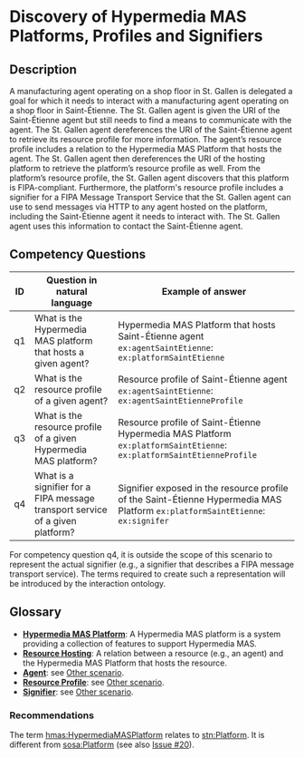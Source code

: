 # Discovery of Hypermedia MAS Platforms, Profiles and Signifiers

## Description

A manufacturing agent operating on a shop floor in St. Gallen is delegated a goal for which it needs to interact with a manufacturing agent operating on a shop floor in Saint-Étienne. The St. Gallen agent is given the URI of the Saint-Étienne agent but still needs to find a means to communicate with the agent. The St. Gallen agent dereferences the URI of the Saint-Étienne agent to retrieve its resource profile for more information. The agent’s resource profile includes a relation to the Hypermedia MAS Platform that hosts the agent. The St. Gallen agent then dereferences the URI of the hosting platform to retrieve the platform’s resource profile as well. From the platform’s resource profile, the St. Gallen agent discovers that this platform is FIPA-compliant. Furthermore, the platform's resource profile includes a signifier for a FIPA Message Transport Service that the St. Gallen agent can use to send messages via HTTP to any agent hosted on the platform, including the Saint-Étienne agent it needs to interact with. The St. Gallen agent uses this information to contact the Saint-Étienne agent.

## Competency Questions

| ID | Question in natural language | Example of answer |
|---|---|---|
| q1 | What is the Hypermedia MAS platform that hosts a given agent? | Hypermedia MAS Platform that hosts Saint-Étienne agent `ex:agentSaintEtienne`: `ex:platformSaintEtienne` |
| q2 | What is the resource profile of a given agent? | Resource profile of Saint-Étienne agent `ex:agentSaintEtienne`: `ex:agentSaintEtienneProfile` |
| q3 | What is the resource profile of a given Hypermedia MAS platform? | Resource profile of Saint-Étienne Hypermedia MAS Platform `ex:platformSaintEtienne`: `ex:platformSaintEtienneProfile` |
| q4 | What is a signifier for a FIPA message transport service of a given platform? | Signifier exposed in the resource profile of the Saint-Étienne Hypermedia MAS Platform `ex:platformSaintEtienne`: `ex:signifer` |

For competency question q4, it is outside the scope of this scenario to represent the actual signifier (e.g., a signifier that describes a FIPA message transport service). The terms required to create such a representation will be introduced by the interaction ontology.

## Glossary

* [**Hypermedia MAS Platform**](https://purl.org/hmas/HypermediaMASPlatform): A Hypermedia MAS platform is a system providing a collection of features to support Hypermedia MAS.
* [**Resource Hosting**](https://purl.org/hmas/isHostedOn): A relation between a resource (e.g., an agent) and the Hypermedia MAS Platform that hosts the resource.
* [**Agent**](https://purl.org/hmas/Agent): see [Other scenario](../discover-core/README.md).
* [**Resource Profile**](https://purl.org/hmas/ResourceProfile): see [Other scenario](../discover-core/README.md).
* [**Signifier**](https://purl.org/hmas/Signifier): see [Other scenario](../discover-signifiers/README.md).

### Recommendations

The term [hmas:HypermediaMASPlatform](https://purl.org/hmas/HypermediaMASPlatform) relates to [stn:Platform](https://w3id.org/stn/core#Platform). It is different from [sosa:Platform](https://www.w3.org/TR/vocab-ssn/#SOSAPlatform) (see also [Issue #20](https://github.com/HyperAgents/ns.hyperagents.org/issues/20)).
